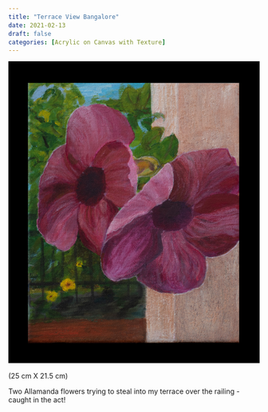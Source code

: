 ```yaml
---
title: "Terrace View Bangalore"
date: 2021-02-13
draft: false
categories: [Acrylic on Canvas with Texture]
---
```


![](Terrace-View-Banglore-1.jpg)

(25 cm X 21.5 cm)

Two Allamanda flowers trying to steal into my terrace over the railing - caught in the act!